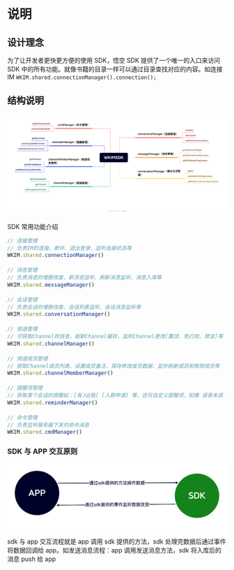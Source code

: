 # 说明

## 设计理念

为了让开发者更快更方便的使用 SDK，悟空 SDK 提供了一个唯一的入口来访问 SDK 中的所有功能。就像书籍的目录一样可以通过目录查找对应的内容。如连接 IM `WKIM.shared.connectionManager().connection();`

## 结构说明

![sdk结构图](./../fluttersdk.png)

SDK 常用功能介绍
```typescript
// 连接管理
// 负责IM的连接、断开、退出登录、监听连接状态等
WKIM.shared.connectionManager()

// 消息管理
// 负责消息的增删改查、新消息监听、刷新消息监听、消息入库等
WKIM.shared.messageManager()

// 会话管理
// 负责会话的增删改查、会话列表监听、会话消息监听等
WKIM.shared.conversationManager()

// 频道管理
// 可获取Channel的信息，刷新Channel缓存，监听Channel更改[置顶、免打扰、禁言]等
WKIM.shared.channelManager()

// 频道成员管理
// 获取Channel成员列表、设置成员备注、保存修改成员数据、监听刷新成员和移除成员等
WKIM.shared.channelMemberManager()

// 提醒项管理
// 获取某个会话的提醒如：[有人@我] [入群申请] 等。还可自定义提醒项，如像 语音未读 等
WKIM.shared.reminderManager()

// 命令管理
// 负责监听服务器下发的命令消息
WKIM.shared.cmdManager()
``` 

### SDK 与 APP 交互原则

![SDK与已有APP交互原则](./../sdk_app.png) sdk 与 app 交互流程就是 app 调用 sdk 提供的方法，sdk 处理完数据后通过事件将数据回调给 app。如发送消息流程：app 调用发送消息方法，sdk 将入库后的消息 push 给 app
